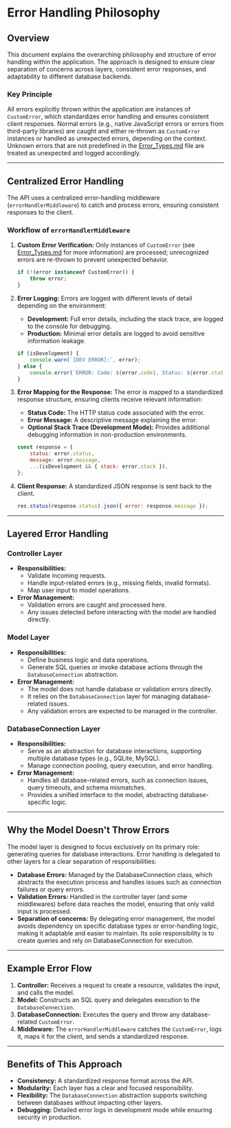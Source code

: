# Error Handling Philosophy

## Overview

This document explains the overarching philosophy and structure of error handling within the application. The approach is designed to ensure clear separation of concerns across layers, consistent error responses, and adaptability to different database backends.

### Key Principle

All errors explicitly thrown within the application are instances of `CustomError`, which standardizes error handling and ensures consistent client responses. Normal errors (e.g., native JavaScript errors or errors from third-party libraries) are caught and either re-thrown as `CustomError` instances or handled as unexpected errors, depending on the context. Unknown errors that are not predefined in the [Error_Types.md](./Error_Types.md) file are treated as unexpected and logged accordingly.

---

## Centralized Error Handling

The API uses a centralized error-handling middleware (`errorHandlerMiddleware`) to catch and process errors, ensuring consistent responses to the client.

### Workflow of `errorHandlerMiddleware`

1. **Custom Error Verification:** Only instances of `CustomError` (see [Error_Types.md](./Error_Types.md) for more information) are processed; unrecognized errors are re-thrown to prevent unexpected behavior.

   ```javascript
   if (!(error instanceof CustomError)) {
       throw error;
   }
   ```

2. **Error Logging:** Errors are logged with different levels of detail depending on the environment:
   - **Development:** Full error details, including the stack trace, are logged to the console for debugging.
   - **Production:** Minimal error details are logged to avoid sensitive information leakage.

   ```javascript
   if (isDevelopment) {
       console.warn(`[DEV ERROR]:`, error);
   } else {
       console.error(`ERROR: Code: ${error.code}, Status: ${error.status}`);
   }
   ```

3. **Error Mapping for the Response:** The error is mapped to a standardized response structure, ensuring clients receive relevant information:
   - **Status Code:** The HTTP status code associated with the error.
   - **Error Message:** A descriptive message explaining the error.
   - **Optional Stack Trace (Development Mode):** Provides additional debugging information in non-production environments.

   ```javascript
   const response = {
       status: error.status,
       message: error.message,
       ...(isDevelopment && { stack: error.stack }),
   };
   ```

4. **Client Response:** A standardized JSON response is sent back to the client.

   ```javascript
   res.status(response.status).json({ error: response.message });
   ```

---

## Layered Error Handling

### Controller Layer
- **Responsibilities:**
  - Validate incoming requests.
  - Handle input-related errors (e.g., missing fields, invalid formats).
  - Map user input to model operations.
- **Error Management:**
  - Validation errors are caught and processed here.
  - Any issues detected before interacting with the model are handled directly.

### Model Layer
- **Responsibilities:**
  - Define business logic and data operations.
  - Generate SQL queries or invoke database actions through the `DatabaseConnection` abstraction.
- **Error Management:**
  - The model does not handle database or validation errors directly.
  - It relies on the `DatabaseConnection` layer for managing database-related issues.
  - Any validation errors are expected to be managed in the controller.

### DatabaseConnection Layer
- **Responsibilities:**
  - Serve as an abstraction for database interactions, supporting multiple database types (e.g., SQLite, MySQL).
  - Manage connection pooling, query execution, and error handling.
- **Error Management:**
  - Handles all database-related errors, such as connection issues, query timeouts, and schema mismatches.
  - Provides a unified interface to the model, abstracting database-specific logic.

---

## Why the Model Doesn't Throw Errors

The model layer is designed to focus exclusively on its primary role: generating queries for database interactions. Error handling is delegated to other layers for a clear separation of responsibilities:
- **Database Errors:** Managed by the DatabaseConnection class, which abstracts the execution process and handles issues such as connection failures or query errors.
- **Validation Errors:**  Handled in the controller layer (and some middlewares) before data reaches the model, ensuring that only valid input is processed.
- **Separation of concerns:** By delegating error management, the model avoids dependency on specific database types or error-handling logic, making it adaptable and easier to maintain. Its sole responsibility is to create queries and rely on DatabaseConnection for execution.

---

## Example Error Flow

1. **Controller:** Receives a request to create a resource, validates the input, and calls the model.
2. **Model:** Constructs an SQL query and delegates execution to the `DatabaseConnection`.
3. **DatabaseConnection:** Executes the query and throw any database-related `CustomError`.
4. **Middleware:** The `errorHandlerMiddleware` catches the `CustomError`, logs it, maps it for the client, and sends a standardized response.

---

## Benefits of This Approach

- **Consistency:** A standardized response format across the API.
- **Modularity:** Each layer has a clear and focused responsibility.
- **Flexibility:** The `DatabaseConnection` abstraction supports switching between databases without impacting other layers.
- **Debugging:** Detailed error logs in development mode while ensuring security in production.

